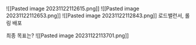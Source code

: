 ![[Pasted image 20231122112615.png]]
![[Pasted image 20231122112653.png]]
![[Pasted image 20231122112843.png]]
로드밸런서, 롤링 배포

최종 목표는?
![[Pasted image 20231122113701.png]]

